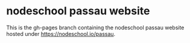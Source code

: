 # nodeschool passau website

This is the gh-pages branch containing the nodeschool passau website hosted under https://nodeschool.io/passau.